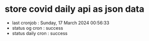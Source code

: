 # store covid daily api as json data

- last cronjob : Sunday, 17 March 2024 00:56:33
- status og cron : success
- status daily cron : success
      
      